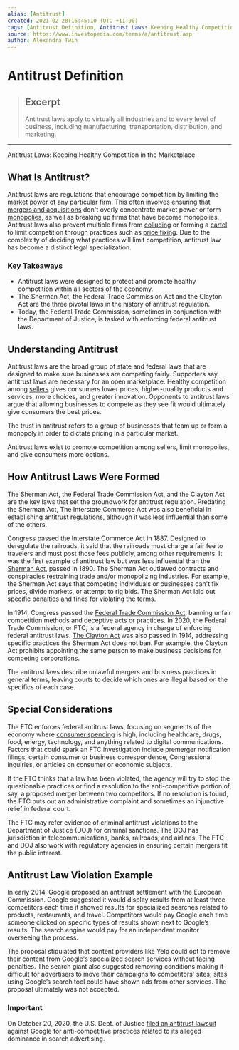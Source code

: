 ```yaml
---
alias: [Antitrust]
created: 2021-02-28T16:45:10 (UTC +11:00)
tags: [Antitrust Definition, Antitrust Laws: Keeping Healthy Competition in the Marketplace]
source: https://www.investopedia.com/terms/a/antitrust.asp
author: Alexandra Twin
---
```


# Antitrust Definition

> ## Excerpt
> Antitrust laws apply to virtually all industries and to every level of business, including manufacturing, transportation, distribution, and marketing.

---

Antitrust Laws: Keeping Healthy Competition in the Marketplace
## What Is Antitrust?

Antitrust laws are regulations that encourage competition by limiting the [market power](https://www.investopedia.com/terms/m/market-power.asp) of any particular firm. This often involves ensuring that [mergers and acquisitions](https://www.investopedia.com/terms/m/mergersandacquisitions.asp) don't overly concentrate market power or form [monopolies](https://www.investopedia.com/terms/m/monopoly.asp), as well as breaking up firms that have become monopolies. Antitrust laws also prevent multiple firms from [colluding](https://www.investopedia.com/terms/c/collusion.asp) or forming a [cartel](https://www.investopedia.com/terms/c/cartel.asp) to limit competition through practices such as [price fixing](https://www.investopedia.com/terms/p/pricefixing.asp). Due to the complexity of deciding what practices will limit competition, antitrust law has become a distinct legal specialization.

### Key Takeaways

-   Antitrust laws were designed to protect and promote healthy competition within all sectors of the economy.
-   The Sherman Act, the Federal Trade Commission Act and the Clayton Act are the three pivotal laws in the history of antitrust regulation.
-   Today, the Federal Trade Commission, sometimes in conjunction with the Department of Justice, is tasked with enforcing federal antitrust laws.

## Understanding Antitrust

Antitrust laws are the broad group of state and federal laws that are designed to make sure businesses are competing fairly. Supporters say antitrust laws are necessary for an open marketplace. Healthy competition among [sellers](https://www.investopedia.com/terms/s/seller.asp) gives consumers lower prices, higher-quality products and services, more choices, and greater innovation. Opponents to antitrust laws argue that allowing businesses to compete as they see fit would ultimately give consumers the best prices.

The trust in antitrust refers to a group of businesses that team up or form a monopoly in order to dictate pricing in a particular market.

Antitrust laws exist to promote competition among sellers, limit monopolies, and give consumers more options.

## How Antitrust Laws Were Formed

The Sherman Act, the Federal Trade Commission Act, and the Clayton Act are the key laws that set the groundwork for antitrust regulation. Predating the Sherman Act, The Interstate Commerce Act was also beneficial in establishing antitrust regulations, although it was less influential than some of the others.

Congress passed the Interstate Commerce Act in 1887. Designed to deregulate the railroads, it said that the railroads must charge a fair fee to travelers and must post those fees publicly, among other requirements. It was the first example of antitrust law but was less influential than the [Sherman Act](https://www.investopedia.com/terms/s/sherman-antiturst-act.asp), passed in 1890. The Sherman Act outlawed contracts and conspiracies restraining trade and/or monopolizing industries. For example, the Sherman Act says that competing individuals or businesses can't fix prices, divide markets, or attempt to rig bids. The Sherman Act laid out specific penalties and fines for violating the terms.

In 1914, Congress passed the [Federal Trade Commission Act](https://www.investopedia.com/terms/f/ftc.asp), banning unfair competition methods and deceptive acts or practices. In 2020, the Federal Trade Commission, or FTC, is a federal agency in charge of enforcing federal antitrust laws. [The Clayton Act](https://www.investopedia.com/terms/c/clayton-antitrust-act.asp) was also passed in 1914, addressing specific practices the Sherman Act does not ban. For example, the Clayton Act prohibits appointing the same person to make business decisions for competing corporations.

The antitrust laws describe unlawful mergers and business practices in general terms, leaving courts to decide which ones are illegal based on the specifics of each case.

## Special Considerations

The FTC enforces federal antitrust laws, focusing on segments of the economy where [consumer spending](https://www.investopedia.com/terms/c/consumer-spending.asp) is high, including healthcare, drugs, food, energy, technology, and anything related to digital communications. Factors that could spark an FTC investigation include premerger notification filings, certain consumer or business correspondence, Congressional inquiries, or articles on consumer or economic subjects.

If the FTC thinks that a law has been violated, the agency will try to stop the questionable practices or find a resolution to the anti-competitive portion of, say, a proposed merger between two competitors. If no resolution is found, the FTC puts out an administrative complaint and sometimes an injunctive relief in federal court.

The FTC may refer evidence of criminal antitrust violations to the Department of Justice (DOJ) for criminal sanctions. The DOJ has jurisdiction in telecommunications, banks, railroads, and airlines. The FTC and DOJ also work with regulatory agencies in ensuring certain mergers fit the public interest.

## Antitrust Law Violation Example

In early 2014, Google proposed an antitrust settlement with the European Commission. Google suggested it would display results from at least three competitors each time it showed results for specialized searches related to products, restaurants, and travel. Competitors would pay Google each time someone clicked on specific types of results shown next to Google’s results. The search engine would pay for an independent monitor overseeing the process.

The proposal stipulated that content providers like Yelp could opt to remove their content from Google's specialized search services without facing penalties. The search giant also suggested removing conditions making it difficult for advertisers to move their campaigns to competitors' sites; sites using Google’s search tool could have shown ads from other services. The proposal ultimately was not accepted.

### Important

On October 20, 2020, the U.S. Dept. of Justice [filed an antitrust lawsuit](https://www.investopedia.com/the-u-s-dept-of-justice-to-file-antitrust-suit-against-google-5083194) against Google for anti-competitive practices related to its alleged dominance in search advertising.
